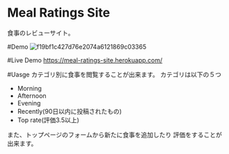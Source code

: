 # Meal Ratings Site
食事のレビューサイト。

#Demo
![f19bf1c427d76e2074a6121869c03365](https://user-images.githubusercontent.com/63044039/146127589-e8aef376-e67f-442b-88a1-7f94524f27de.gif)


#Live Demo
https://meal-ratings-site.herokuapp.com/

#Uasge
カテゴリ別に食事を閲覧することが出来ます。
カテゴリは以下の５つ
* Morning
* Afternoon
* Evening
* Recently(90日以内に投稿されたもの)
* Top rate(評価3.5以上)


また、トップページのフォームから新たに食事を追加したり
評価をすることが出来ます。